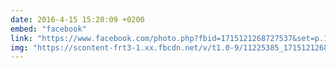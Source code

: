 ```yaml
---
date: 2016-4-15 15:20:09 +0200
embed: "facebook"
link: "https://www.facebook.com/photo.php?fbid=1715121268727537&set=p.1715121268727537&type=3&theater"
img: "https://scontent-frt3-1.xx.fbcdn.net/v/t1.0-9/11225385_1715121268727537_8434695327905926234_n.jpg?oh=19e6b862f40610b59bbb48cfb20944ba&oe=595321EB"
---
```

